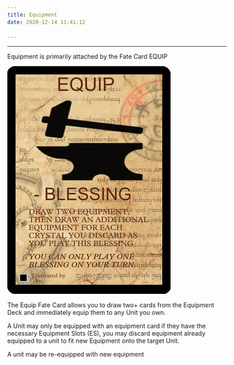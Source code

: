 ```yaml
---
title: Equipment
date: 2020-12-14 11:41:12

---
```

___

Equipment is primarily attached by the Fate Card EQUIP

![EQUIP FATE CARD](./equipment/EQUIP.jpg)


The Equip Fate Card allows you to draw two+ cards from the Equipment Deck and immediately equip them to any Unit you own.

A Unit may only be equipped with an equipment card if they have the necessary Equipment Slots (ES), you may discard equipment already equipped to a unit to fit new Equipment onto the target Unit.


A unit may be re-equipped with new equipment